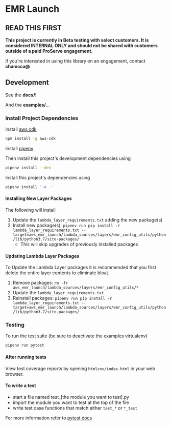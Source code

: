 # EMR Launch

## READ THIS FIRST
__This project is currently in Beta testing with select customers. 
It is considered INTERNAL ONLY and should not be shared with customers outside of a paid ProServe engagement.__

If you're interested in using this library on an engagement, contact __chamcca@__  

## Development
See the __docs/__!

And the __examples/__...


### Install Project Dependencies

Install [aws cdk](https://docs.aws.amazon.com/cdk/latest/guide/getting_started.html)
```sh
npm install -g aws-cdk
```

Install [pipenv](https://github.com/pypa/pipenv)

Then install this project's development dependencies using

```sh
pipenv install --dev
```

Install this project's dependencies using

```sh
pipenv install '-e .'
```

#### Installing New Layer Packages
The following will install 
1. Update the `lambda_layer_requirements.txt` adding the new package(s)
2. Install new package(s): `pipenv run pip install -r lambda_layer_requirements.txt --target=aws_emr_launch/lambda_sources/layers/emr_config_utils/python/lib/python3.7/site-packages/`
   - This will skip upgrades of previously installed packages

#### Updating Lambda Layer Packages
To Update the Lambda Layer packages it is recommended that you first delete the entire layer contents to eliminate bloat.
1. Remove packages: `rm -fr aws_emr_launch/lambda_sources/layers/emr_config_utils/*`
2. Update the `lambda_layer_requirements.txt`
3. Reinstall packages: `pipenv run pip install -r lambda_layer_requirements.txt --target=aws_emr_launch/lambda_sources/layers/emr_config_utils/python/lib/python3.7/site-packages/`

### Testing

To run the test suite (be sure to deactivate the examples virtualenv)
```sh
pipenv run pytest
```

#### After running tests

View test coverage reports by opening `htmlcov/index.html` in your web browser.

#### To write a test
* start a file named test_[the module you want to test].py
* import the module you want to test at the top of the file
* write test case functions that match either `test_*` or `*_test`

For more information refer to [pytest docs](https://docs.pytest.org/en/latest/getting-started.html)
